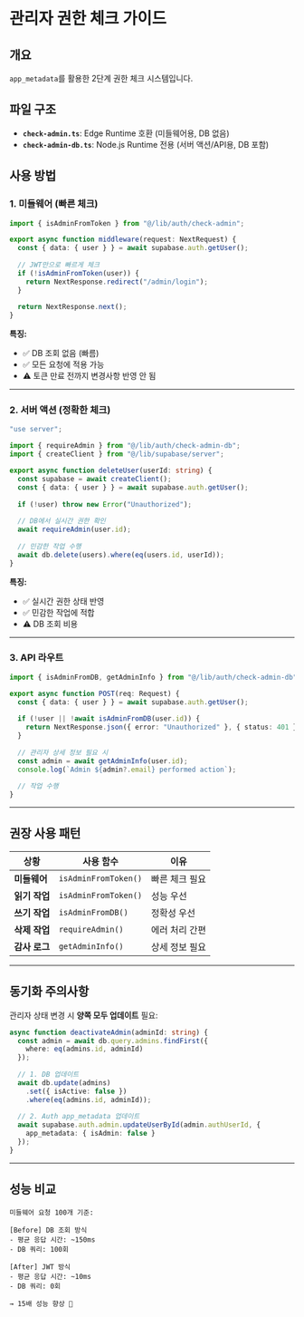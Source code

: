 # 관리자 권한 체크 가이드

## 개요

`app_metadata`를 활용한 2단계 권한 체크 시스템입니다.

## 파일 구조

- **`check-admin.ts`**: Edge Runtime 호환 (미들웨어용, DB 없음)
- **`check-admin-db.ts`**: Node.js Runtime 전용 (서버 액션/API용, DB 포함)

## 사용 방법

### 1. 미들웨어 (빠른 체크)

```typescript
import { isAdminFromToken } from "@/lib/auth/check-admin";

export async function middleware(request: NextRequest) {
  const { data: { user } } = await supabase.auth.getUser();
  
  // JWT만으로 빠르게 체크
  if (!isAdminFromToken(user)) {
    return NextResponse.redirect("/admin/login");
  }
  
  return NextResponse.next();
}
```

**특징:**
- ✅ DB 조회 없음 (빠름)
- ✅ 모든 요청에 적용 가능
- ⚠️ 토큰 만료 전까지 변경사항 반영 안 됨

---

### 2. 서버 액션 (정확한 체크)

```typescript
"use server";

import { requireAdmin } from "@/lib/auth/check-admin-db";
import { createClient } from "@/lib/supabase/server";

export async function deleteUser(userId: string) {
  const supabase = await createClient();
  const { data: { user } } = await supabase.auth.getUser();
  
  if (!user) throw new Error("Unauthorized");
  
  // DB에서 실시간 권한 확인
  await requireAdmin(user.id);
  
  // 민감한 작업 수행
  await db.delete(users).where(eq(users.id, userId));
}
```

**특징:**
- ✅ 실시간 권한 상태 반영
- ✅ 민감한 작업에 적합
- ⚠️ DB 조회 비용

---

### 3. API 라우트

```typescript
import { isAdminFromDB, getAdminInfo } from "@/lib/auth/check-admin-db";

export async function POST(req: Request) {
  const { data: { user } } = await supabase.auth.getUser();
  
  if (!user || !await isAdminFromDB(user.id)) {
    return NextResponse.json({ error: "Unauthorized" }, { status: 401 });
  }
  
  // 관리자 상세 정보 필요 시
  const admin = await getAdminInfo(user.id);
  console.log(`Admin ${admin?.email} performed action`);
  
  // 작업 수행
}
```

---

## 권장 사용 패턴

| 상황 | 사용 함수 | 이유 |
|------|----------|------|
| **미들웨어** | `isAdminFromToken()` | 빠른 체크 필요 |
| **읽기 작업** | `isAdminFromToken()` | 성능 우선 |
| **쓰기 작업** | `isAdminFromDB()` | 정확성 우선 |
| **삭제 작업** | `requireAdmin()` | 에러 처리 간편 |
| **감사 로그** | `getAdminInfo()` | 상세 정보 필요 |

---

## 동기화 주의사항

관리자 상태 변경 시 **양쪽 모두 업데이트** 필요:

```typescript
async function deactivateAdmin(adminId: string) {
  const admin = await db.query.admins.findFirst({
    where: eq(admins.id, adminId)
  });
  
  // 1. DB 업데이트
  await db.update(admins)
    .set({ isActive: false })
    .where(eq(admins.id, adminId));
  
  // 2. Auth app_metadata 업데이트
  await supabase.auth.admin.updateUserById(admin.authUserId, {
    app_metadata: { isAdmin: false }
  });
}
```

---

## 성능 비교

```
미들웨어 요청 100개 기준:

[Before] DB 조회 방식
- 평균 응답 시간: ~150ms
- DB 쿼리: 100회

[After] JWT 방식
- 평균 응답 시간: ~10ms
- DB 쿼리: 0회

→ 15배 성능 향상 🚀
```
